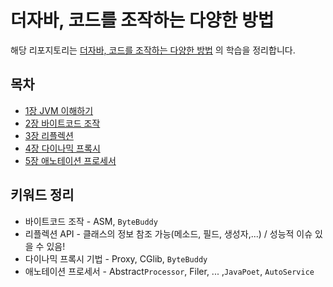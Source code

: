 # 더자바, 코드를 조작하는 다양한 방법

해당 리포지토리는 [더자바, 코드를 조작하는 다양한 방법](https://www.inflearn.com/course/the-java-code-manipulation/dashboard) 의 학습을 정리합니다.

## 목차
- [1장 JVM 이해하기](./chapter_1)
- [2장 바이트코드 조작](./chapter_2)
- [3장 리플렉션](./chapter_3)
- [4장 다이나믹 프록시](./chapter_4)
- [5장 애노테이션 프로세서](./chapter_5)


## 키워드 정리
- 바이트코드 조작 - ASM, `ByteBuddy`
- 리플렉션 API - 클래스의 정보 참조 가능(메소드, 필드, 생성자,...) / 성능적 이슈 있을 수 있음!
- 다이나믹 프록시 기법 - Proxy, CGlib, `ByteBuddy`
- 애노테이션 프로세서 - Abstract`Processor`, Filer, ... ,`JavaPoet`, `AutoService`